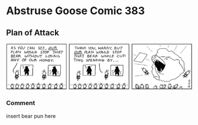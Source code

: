 # Abstruse Goose Comic 383
## Plan of Attack

![image](my_that_bear-s_gettin_awful_close.png)
### Comment
insert bear pun here
